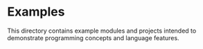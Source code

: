 # Examples #

This directory contains example modules and projects intended to demonstrate
programming concepts and language features.
